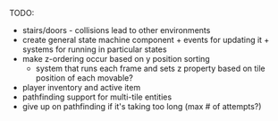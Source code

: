 TODO:
* stairs/doors - collisions lead to other environments
* create general state machine component + events for updating it + systems for running in particular states
* make z-ordering occur based on y position sorting
  * system that runs each frame and sets z property based on tile position of each movable?
* player inventory and active item
* pathfinding support for multi-tile entities
* give up on pathfinding if it's taking too long (max # of attempts?)
